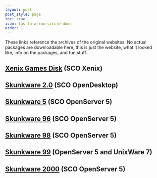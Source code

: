 ```yaml
---
layout: post
post_style: page
toc: true
icon: fas fa-arrow-circle-down
order: 1
---
```


These links reference the archives of the original websites.
No actual packages are downloadable here, this is just
the website, what it looked like, info on the packages,
and fun stuff.

## [Xenix Games Disk](https://skunkware.dev/skunkware/Games/) (SCO Xenix)

## [Skunkware 2.0](https://skunkware.dev/skunkware/94/index.html) (SCO OpenDesktop)

## [Skunkware 5](https://skunkware.dev/skunkware/95/index.html) (SCO OpenServer 5)

## [Skunkware 96](https://skunkware.dev/skunkware/96/index.html) (SCO OpenServer 5)

## [Skunkware 98](https://skunkware.dev/skunkware/98/index.html) (SCO OpenServer 5)

## [Skunkware 99](https://skunkware.dev/skunkware/99/index.html) (OpenServer 5 and UnixWare 7)

## [Skunkware 2000](https://skunkware.dev/skunkware/2000/index.html) (SCO OpenServer 5)
